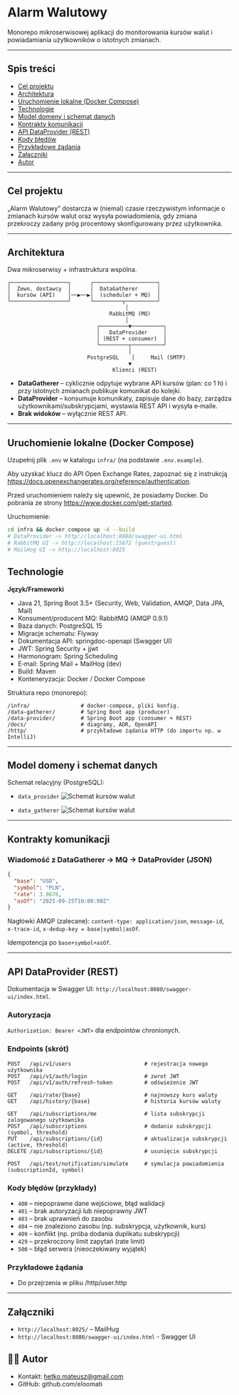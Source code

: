 # Alarm Walutowy

Monorepo mikroserwisowej aplikacji do monitorowania kursów walut i powiadamiania użytkowników o istotnych zmianach.

---

## Spis treści

* [Cel projektu](#cel-projektu)
* [Architektura](#architektura)
* [Uruchomienie lokalne (Docker Compose)](#uruchomienie-lokalne-docker-compose)
* [Technologie](#technologie)
* [Model domeny i schemat danych](#model-domeny-i-schemat-danych)
* [Kontrakty komunikacji](#kontrakty-komunikacji)
* [API DataProvider (REST)](#api-dataprovider-rest)
* [Kody błędów](#kody-błędów-przykłady)
* [Przykładowe żądania](#przykładowe-żądania)
* [Załączniki](#załączniki)
* [Autor](#autor)

---

## Cel projektu

„Alarm Walutowy” dostarcza w (niemal) czasie rzeczywistym informacje o zmianach kursów walut oraz wysyła powiadomienia, gdy zmiana przekroczy zadany próg procentowy skonfigurowany przez użytkownika.

---

## Architektura

Dwa mikroserwisy + infrastruktura wspólna.

```
┌──────────────────┐      ┌────────────────────┐
│  Zewn. dostawcy  │      │  DataGatherer      │
│  kursów (API)    │──▶──▶│  (scheduler + MQ)  │
└──────────────────┘      └─────────┬──────────┘
                                     │
                                RabbitMQ (MQ)
                                     │
                            ┌─────────▼──────────┐
                            │   DataProvider     │
                            │ (REST + consumer)  │
                            └─────────┬──────────┘
                                      │
                         PostgreSQL    │     Mail (SMTP)
                                      ▼
                                 Klienci (REST)
```

* **DataGatherer** – cyklicznie odpytuje wybrane API kursów (plan: co 1 h) i przy istotnych zmianach publikuje komunikat do kolejki.
* **DataProvider** – konsumuje komunikaty, zapisuje dane do bazy, zarządza użytkownikami/subskrypcjami, wystawia REST API i wysyła e‑maile.
* **Brak widoków** – wyłącznie REST API.

---

## Uruchomienie lokalne (Docker Compose)
Uzupełnij plik `.env` w katalogu `infra/` (na podstawie `.env.example`).

Aby uzyskać klucz do API Open Exchange Rates, zapoznać się z instrukcją https://docs.openexchangerates.org/reference/authentication.

Przed uruchomieniem należy się upewnić, że posiadamy Docker. Do pobrania ze strony https://www.docker.com/get-started.

Uruchomienie:

```bash
cd infra && docker compose up -d --build
# DataProvider -> http://localhost:8080/swagger-ui.html
# RabbitMQ UI -> http://localhost:15672 (guest/guest)
# MailHog UI -> http://localhost:8025
```


##  Technologie

**Język/Frameworki**

* Java 21, Spring Boot 3.5+ (Security, Web, Validation, AMQP, Data JPA, Mail)
* Konsument/producent MQ: RabbitMQ (AMQP 0.9.1)
* Baza danych: PostgreSQL 15
* Migracje schematu: Flyway
* Dokumentacja API: springdoc-openapi (Swagger UI)
* JWT: Spring Security + jjwt
* Harmonogram: Spring Scheduling
* E‑mail: Spring Mail + MailHog (dev)
* Build: Maven
* Konteneryzacja: Docker / Docker Compose

Struktura repo (monorepo):

```
/infra/                # docker-compose, pliki konfig.
/data-gatherer/        # Spring Boot app (producer)
/data-provider/        # Spring Boot app (consumer + REST)
/docs/                 # diagramy, ADR, OpenAPI
/http/                 # przykładowe żądania HTTP (do importu np. w IntelliJ)
```

---


## Model domeny i schemat danych

Schemat relacyjny (PostgreSQL):

* `data_provider`
![Schemat kursów walut](docs/provider.png)


* `data_gatherer`
![Schemat kursów walut](docs/gatherer.png)

---

## Kontrakty komunikacji

### Wiadomość z DataGatherer → MQ → DataProvider (JSON)

```json
{
  "base": "USD",
  "symbol": "PLN",
  "rate": 3.9876,
  "asOf": "2025-09-25T10:00:00Z"
}
```

Nagłówki AMQP (zalecane): `content-type: application/json`, `message-id`, `x-trace-id`, `x-dedup-key = base|symbol|asOf`.

Idempotencja po `base+symbol+asOf`.

---

## API DataProvider (REST)

Dokumentacja w Swagger UI: `http://localhost:8080/swagger-ui/index.html`.

### Autoryzacja

`Authorization: Bearer <JWT>` dla endpointów chronionych.

### Endpoints (skrót)

```
POST   /api/v1/users                       # rejestracja nowego użytkownika
POST   /api/v1/auth/login                  # zwrot JWT
POST   /api/v1/auth/refresh-token          # odświeżenie JWT

GET    /api/rate/{base}                    # najnowszy kurs waluty
GET    /api/history/{base}                 # historia kursów waluty

GET    /api/subscriptions/me               # lista subskrypcji zalogowanego użytkownika
POST   /api/subscriptions                  # dodanie subskrypcji (symbol, threshold)
PUT    /api/subscriptions/{id}             # aktualizacja subskrypcji (active, threshold)
DELETE /api/subscriptions/{id}             # usunięcie subskrypcji

POST   /api/test/notification/simulate     # symulacja powiadomienia (subscriptionId, symbol)
```

### Kody błędów (przykłady)

* `400` – niepoprawne dane wejściowe, błąd walidacji
* `401` – brak autoryzacji lub niepoprawny JWT
* `403` – brak uprawnień do zasobu
* `404` – nie znaleziono zasobu (np. subskrypcja, użytkownik, kurs)
* `409` – konflikt (np. próba dodania duplikatu subskrypcji)
* `429` – przekroczony limit zapytań (rate limit)
* `500` – błąd serwera (nieoczekiwany wyjątek)

### Przykładowe żądania

* Do przejrzenia w pliku /http/user.http
---
## Załączniki

* `http://localhost:8025/` – MailHug
* `http://localhost:8080/swagger-ui/index.html` - Swagger UI

## 👨‍💻 Autor

- Kontakt: hetko.mateusz@gmail.com
- GitHub: github.com/eloomati